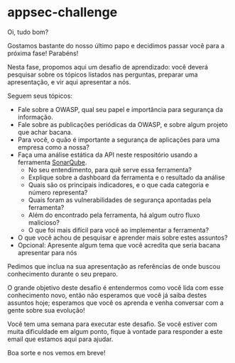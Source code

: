 # appsec-challenge

Oi, tudo bom?

Gostamos bastante do nosso último papo e decidimos passar você para a próxima fase! Parabéns!

Nesta fase, propomos aqui um desafio de aprendizado: você deverá pesquisar sobre os tópicos listados nas perguntas, preparar uma apresentação, e vir aqui apresentar a nós. 

Seguem seus tópicos:

  - Fale sobre a OWASP, qual seu papel e importância para segurança da informação.
  - Fale sobre as publicações periódicas da OWASP, e sobre algum projeto que achar bacana.
  - Para você, o quão é importante a segurança de aplicações para uma empresa como a nossa?
  - Faça uma análise estática da API neste respositório usando a ferramenta [SonarQube](https://sonarcloud.io/about). 
    - No seu entendimento, para quê serve essa ferramenta?
    - Explique sobre a dashboard da ferramenta e o resultado da análise
    - Quais são os principais indicadores, e o que cada categoria e número representa?    
    - Quais foram as vulnerabilidades de segurança apontadas pela ferramenta?
    - Além do encontrado pela ferramenta, há algum outro fluxo malicioso?
    - O que foi mais difícil para você ao implementar a ferramenta?
  - O que você achou de pesquisar e aprender mais sobre estes assuntos?
  - Opcional: Apresente algum tema que você acredita que seria bacana apresentar para nós

Pedimos que inclua na sua apresentação as referências de onde buscou conhecimento durante o seu preparo. 

O grande objetivo deste desafio é entendermos como você lida com esse conhecimento novo, então não esperamos que você já saiba destes assuntos hoje; esperamos que você os aprenda e venha conversar com a gente sobre sua evolução! 

Você tem uma semana para executar este desafio. Se você estiver com muita dificuldade em algum ponto, fique à vontade para responder a este email que estamos aqui para ajudar.

Boa sorte e nos vemos em breve!
